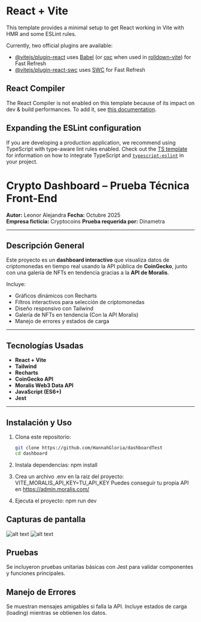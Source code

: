 # React + Vite

This template provides a minimal setup to get React working in Vite with HMR and some ESLint rules.

Currently, two official plugins are available:

- [@vitejs/plugin-react](https://github.com/vitejs/vite-plugin-react/blob/main/packages/plugin-react) uses [Babel](https://babeljs.io/) (or [oxc](https://oxc.rs) when used in [rolldown-vite](https://vite.dev/guide/rolldown)) for Fast Refresh
- [@vitejs/plugin-react-swc](https://github.com/vitejs/vite-plugin-react/blob/main/packages/plugin-react-swc) uses [SWC](https://swc.rs/) for Fast Refresh

## React Compiler

The React Compiler is not enabled on this template because of its impact on dev & build performances. To add it, see [this documentation](https://react.dev/learn/react-compiler/installation).

## Expanding the ESLint configuration

If you are developing a production application, we recommend using TypeScript with type-aware lint rules enabled. Check out the [TS template](https://github.com/vitejs/vite/tree/main/packages/create-vite/template-react-ts) for information on how to integrate TypeScript and [`typescript-eslint`](https://typescript-eslint.io) in your project.

# Crypto Dashboard – Prueba Técnica Front-End

**Autor:** Leonor Alejandra 
**Fecha:** Octubre 2025  
**Empresa ficticia:**  Cryptocoins
**Prueba requerida por:** Dinametra

---

##  Descripción General
Este proyecto es un **dashboard interactivo** que visualiza datos de criptomonedas en tiempo real usando la API pública de **CoinGecko**, junto con una galería de NFTs en tendencia gracias a la **API de Moralis**.

Incluye:
- Gráficos dinámicos con Recharts
- Filtros interactivos para selección de criptomonedas
- Diseño responsivo con Tailwind 
- Galería de NFTs en tendencia (Con la API Moralis) 
- Manejo de errores y estados de carga 

---

## Tecnologías Usadas
- **React + Vite**
- **Tailwind**
- **Recharts**
- **CoinGecko API**
- **Moralis Web3 Data API**
- **JavaScript (ES6+)**
- **Jest**

---

## Instalación y Uso

1. Clona este repositorio:
   ```bash
   git clone https://github.com/HannahGloria/dashboardTest
   cd dashboard

2. Instala dependencias:
npm install 

3. Crea un archivo .env en la raiz del proyecto:
VITE_MORALIS_API_KEY=TU_API_KEY
Puedes conseguir tu propia API en https://admin.moralis.com/

4. Ejecuta el proyecto:
npm run dev

## Capturas de pantalla
![alt text](image.png)
![alt text](image-1.png)

## Pruebas

Se incluyeron pruebas unitarias básicas con Jest para validar componentes y funciones principales.

## Manejo de Errores

Se muestran mensajes amigables si falla la API.
Incluye estados de carga (loading) mientras se obtienen los datos.

